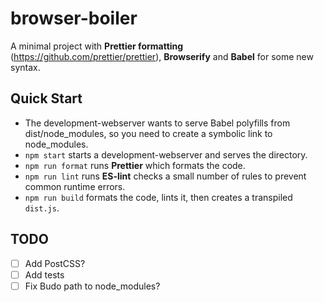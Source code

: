 # browser-boiler
A minimal project with **Prettier formatting** (https://github.com/prettier/prettier), **Browserify** and **Babel** for some new syntax.

## Quick Start
- The development-webserver wants to serve Babel polyfills from dist/node_modules, so you need to create a symbolic link to node_modules.
- `npm start` starts a development-webserver and serves the directory.
- `npm run format` runs **Prettier** which formats the code.
- `npm run lint` runs **ES-lint** checks a small number of rules to prevent common runtime errors.
- `npm run build` formats the code, lints it, then creates a transpiled `dist.js`.

## TODO
- [ ] Add PostCSS?
- [ ] Add tests
- [ ] Fix Budo path to node_modules?
